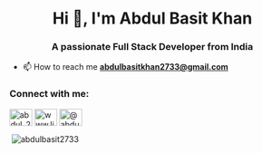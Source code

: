 <h1 align="center">Hi 👋, I'm Abdul Basit Khan</h1>
<h3 align="center">A passionate Full Stack Developer from India</h3>



- 📫 How to reach me **abdulbasitkhan2733@gmail.com**

<h3 align="left">Connect with me:</h3>
<p align="left">
<a href="https://twitter.com/abdul_2003_" target="blank"><img align="center" src="https://raw.githubusercontent.com/rahuldkjain/github-profile-readme-generator/master/src/images/icons/Social/twitter.svg" alt="abdul_2003_" height="30" width="40" /></a>
<a href="https://linkedin.com/in/www.linkedin.com/in/abdulbasitkhandev2003" target="blank"><img align="center" src="https://raw.githubusercontent.com/rahuldkjain/github-profile-readme-generator/master/src/images/icons/Social/linked-in-alt.svg" alt="www.linkedin.com/in/abdulbasitkhandev2003" height="30" width="40" /></a>
<a href="https://hashnode.com/@abdulbasit2003" target="blank"><img align="center" src="https://raw.githubusercontent.com/rahuldkjain/github-profile-readme-generator/master/src/images/icons/Social/hashnode.svg" alt="@abdulbasit2003" height="30" width="40" /></a>
</p>



<p>&nbsp;<img align="center" src="https://github-readme-stats.vercel.app/api?username=abdulbasit2733&show_icons=true&locale=en" alt="abdulbasit2733" /></p>
